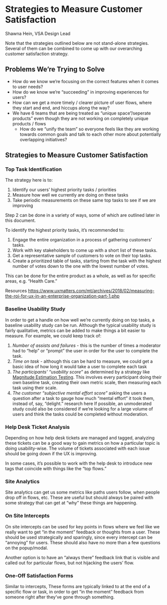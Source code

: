 # Strategies to Measure Customer Satisfaction
Shawna Hein, VSA Design Lead

Note that the strategies outlined below are not stand-alone strategies. Several of them can be combined to come up with our overarching customer satisfaction strategy.

## Problems We’re Trying to Solve
* How do we know we’re focusing on the correct features when it comes to user needs?
* How do we know we’re “succeeding” in improving experiences for users?
* How can we get a more timely / clearer picture of user flows, where they start and end, and hiccups along the way?
* We have 6 teams that are being treated as “unique space”/seperate products” even though they are not working on completely unique products / flows 
    * How do we “unify the team” so everyone feels like they are working towards common goals and talk to each other more about potentially overlapping initiatives?

## Strategies to Measure Customer Satisfaction
### Top Task Identification
The strategy here is to:
1. Identify our users’ highest priority tasks / priorities
2. Measure how well we currently are doing on these tasks
3. Take periodic measurements on these same top tasks to see if we are improving

Step 2 can be done in a variety of ways, some of which are outlined later in this document.

To identify the highest priority tasks, it’s recommended to:
1. Engage the entire organization in a process of gathering customers’ tasks.
2. Work with key stakeholders to come up with a short list of these tasks.
3. Get a representative sample of customers to vote on their top tasks.
4. Create a prioritized table of tasks, starting from the task with the highest number of votes down to the one with the lowest number of votes.

This can be done for the entire product as a whole, as well as for specific areas, e.g. “Health Care.”

Resources
https://www.uxmatters.com/mt/archives/2018/02/measuring-the-roi-for-ux-in-an-enterprise-organization-part-1.php

### Baseline Usability Study
In order to get a handle on how well we’re currently doing on top tasks, a baseline usability study can be run.  Although the typical usability study is fairly qualitative, metrics can be added to make things a bit easier to measure. For example, we could keep track of:
1. *Number of assists and failures* - this is the number of times a moderator had to “help” or “prompt” the user in order for the user to complete the task.
2. *Time on task* - although this can be hard to measure, we could get a basic idea of how long it would take a user to complete each task
3. *The participants’ “usability score”* as determined by a strategy like [Magnitude Estimation Testing](https://journals.sagepub.com/doi/abs/10.1177/154193120304700406?journalCode=proe). This involves every participant doing their own baseline task, creating their own metric scale, then measuring each task using their scale.
4. *The customer “subjective mental effort score”* asking the users a question after a task to gauge how much “mental effort” it took them, instead of, say, “delight.”  research here
If possible, an unmoderated study could also be considered if we’re looking for a large volume of users and think the tasks could be completed without moderation.

### Help Desk Ticket Analysis
Depending on how help desk tickets are managed and tagged, analyzing these tickets can be a good way to gain metrics on how a particular topic is doing usability-wise. The volume of tickets associated with each issue should be going down if the UX is improving.

In some cases, it’s possible to work with the help desk to introduce new tags that coincide with things like the “top flows.”

### Site Analytics
Site analytics can get us some metrics like paths users follow, when people drop off in flows, etc. These are useful but should always be paired with some strategy that can get at “why” these things are happening.

### On Site Intercepts
On site intercepts can be used for key points in flows where we feel like we really want to get “in the moment” feedback or thoughts from a user. These should be used strategically and sparingly, since every intercept can be “annoying” for users.  These should also have no more than a few questions on the popup/modal.  

Another option is to have an “always there” feedback link that is visible and called out for particular flows, but not hijacking the users’ flow.

### One-Off Satisfaction Forms
Similar to intercepts, These forms are typically linked to at the end of a specific flow or task, in order to get “in the moment” feedback from someone right after they’ve gone through something. 
